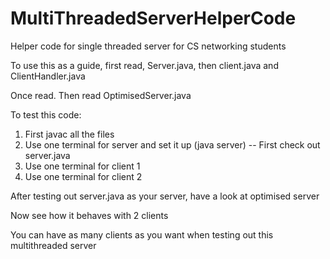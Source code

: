 # MultiThreadedServerHelperCode 
Helper code for single threaded server for CS networking students

To use this as a guide, first read, Server.java, then client.java and ClientHandler.java

Once read. Then read OptimisedServer.java


To test this code:
1) First javac all the files
2) Use one terminal for server and set it up (java server) -- First check out server.java
3) Use one terminal for client 1
4) Use one terminal for client 2

After testing out server.java as your server, have a look at optimised server

Now see how it behaves with 2 clients

You can have as many clients as you want when testing out this multithreaded server

